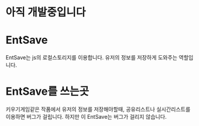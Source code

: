 # 아직 개발중입니다

# EntSave
EntSave는 js의 로컬스토리지를 이용합니다.
유저의 정보를 저장하게 도와주는 역할입니다.

# EntSave를 쓰는곳
키우기게임같은 작품에서
유저의 정보를 저장해야할때,
공유리스트나 실시간리스트를 이용하면 버그가 걸립니다.
하지만 이 EntSave는 버그가 걸리지 않습니다.


